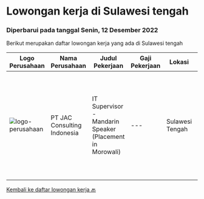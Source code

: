 
  # Lowongan kerja di Sulawesi tengah

  ### Diperbarui pada tanggal Senin, 12 Desember 2022

  Berikut merupakan daftar lowongan kerja yang ada di Sulawesi tengah

  |Logo Perusahaan | Nama Perusahaan | Judul Pekerjaan | Gaji Pekerjaan | Lokasi | Deskripsi | Tanggal diunggah | Pranala |
  | -------------- | --------------- | --------------- | --------- | --------- | -------------- | ------- | ----------- |
  |![logo-perusahaan](https://image-service-cdn.seek.com.au/50fedf91f7fd688dcd9995a9d57073ea96a5a8cf/ee4dce1061f3f616224767ad58cb2fc751b8d2dc)|PT JAC Consulting Indonesia|IT Supervisor - Mandarin Speaker (Placement in Morowali)|---|Sulawesi Tengah|1. Bachelor degree, major in computer information system, preferred;2. Have experience in network management and maintenance;3. Be familiar with IT...|Kamis, 08 Desember 2022|https://www.jobstreet.co.id/id/job/it-supervisor-mandarin-speaker-placement-in-morowali-4136342?token=0~8bf8ac42-c32e-4420-91f7-370e1c19cfa5&sectionRank=1&jobId=jobstreet-id-job-4136342|


  [Kembali ke daftar lowongan kerja 🔙](../README.md#daftar-lowongan-kerja)
  